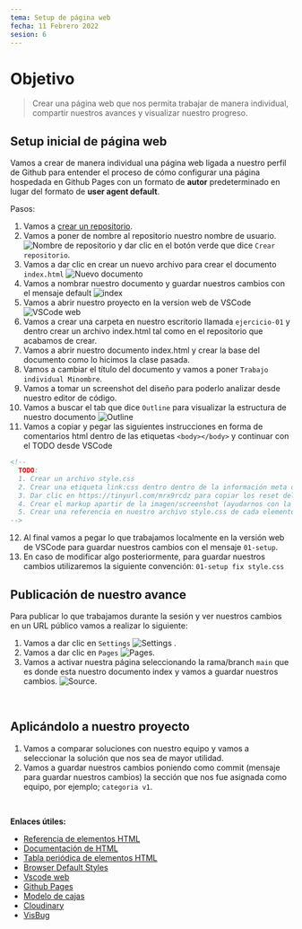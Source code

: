 ```yaml
---
tema: Setup de página web
fecha: 11 Febrero 2022
sesion: 6
---
```


# Objetivo

> Crear una página web que nos permita trabajar de manera individual, compartir nuestros avances y visualizar nuestro progreso.

## Setup inicial de página web

Vamos a crear de manera individual una página web ligada a nuestro perfil de Github para entender el proceso de cómo configurar una página hospedada en Github Pages con un formato de **autor** predeterminado en lugar del formato de **user agent default**.

Pasos:

1. Vamos a [crear un repositorio](https://repo.new).
2. Vamos a poner de nombre al repositorio nuestro nombre de usuario. ![Nombre de repositorio](https://res.cloudinary.com/pmichventura/image/upload/v1644504387/CENTRO/nombre.png) y dar clic en el botón verde que dice `Crear repositorio`.
3. Vamos a dar clic en crear un nuevo archivo para crear el documento `index.html` ![Nuevo documento](https://res.cloudinary.com/pmichventura/image/upload/v1644505045/CENTRO/nuevo.png)
4. Vamos a nombrar nuestro documento y guardar nuestros cambios con el mensaje default ![index](https://res.cloudinary.com/pmichventura/image/upload/v1644505506/CENTRO/index.jpg)
5. Vamos a abrir nuestro proyecto en la version web de VSCode ![VSCode web](https://res.cloudinary.com/pmichventura/image/upload/v1644506107/CENTRO/vscodedev.png)
6. Vamos a crear una carpeta en nuestro escritorio llamada `ejercicio-01` y dentro crear un archivo index.html tal como en el repositorio que acabamos de crear. 
7. Vamos a abrir nuestro documento index.html y crear la base del documento como lo hicimos la clase pasada.
8. Vamos a cambiar el título del documento y vamos a poner `Trabajo individual Minombre`.
9. Vamos a tomar un screenshot del diseño para poderlo analizar desde nuestro editor de código.
10. Vamos a buscar el tab que dice `Outline` para visualizar la estructura de nuestro documento ![Outline](https://res.cloudinary.com/pmichventura/image/upload/v1644507215/CENTRO/outline.png)
11. Vamos a copiar y pegar las siguientes instrucciones en forma de comentarios html dentro de las etiquetas `<body></body>` y continuar con el TODO desde VSCode 
```html
<!--
  TODO:
  1. Crear un archivo style.css
  2. Crear una etiqueta link:css dentro dentro de la información meta del documento.
  3. Dar clic en https://tinyurl.com/mrx9rcdz para copiar los reset del gist y pegarlo en el archivo style.css.
  4. Crear el markup apartir de la imagen/screenshot (ayudarnos con la tabla periódica ubicada al final del documento en enlaces útiles).
  5. Crear una referencia en nuestro archivo style.css de cada elemento que creamos en el archivo index.html para poderle dar formato posteriormente.
-->
```
12. Al final vamos a pegar lo que trabajamos localmente en la versión web de VSCode para guardar nuestros cambios con el mensaje `01-setup`.
13. En caso de modificar algo posteriormente, para guardar nuestros cambios utilizaremos la siguiente convención: `01-setup fix style.css`

## Publicación de nuestro avance

Para publicar lo que trabajamos durante la sesión y ver nuestros cambios en un URL público vamos a realizar lo siguiente:

1. Vamos a dar clic en `Settings` ![Settings](https://res.cloudinary.com/pmichventura/image/upload/v1644508465/CENTRO/settings_btn.png) .
2. Vamos a dar clic en `Pages` ![Pages](https://res.cloudinary.com/pmichventura/image/upload/v1644508465/CENTRO/pages.png).
3. Vamos a activar nuestra página seleccionando la rama/branch `main` que es donde esta nuestro documento index y vamos a guardar nuestros cambios. ![Source](https://res.cloudinary.com/pmichventura/image/upload/v1644508465/CENTRO/source.png).

<br>

## Aplicándolo a nuestro proyecto

1. Vamos a comparar soluciones con nuestro equipo y vamos a seleccionar la solución que nos sea de mayor utilidad.
2. Vamos a guardar nuestros cambios poniendo como commit (mensaje para guardar nuestros cambios) la sección que nos fue asignada como equipo, por ejemplo; `categoria v1`.

<br>

**Enlaces útiles:**

* [Referencia de elementos HTML](https://developer.mozilla.org/es/docs/Web/HTML/Element)
* [Documentación de HTML](https://mdn.io/html/es)
* [Tabla periódica de elementos HTML](https://madebymike.github.io/html5-periodic-table/)
* [Browser Default Styles](https://browserdefaultstyles.com)
* [Vscode web](https://vscode.dev)
* [Github Pages](https://pages.github.com)
* [Modelo de cajas](https://mysterious-van.surge.sh/)
* [Cloudinary](https://cloudinary.com)
* [VisBug](https://chrome.google.com/webstore/detail/visbug/cdockenadnadldjbbgcallicgledbeoc)
